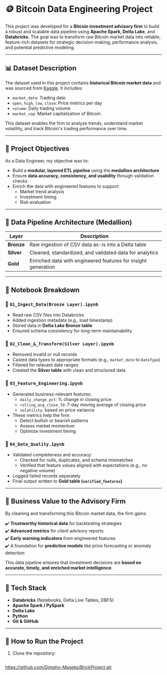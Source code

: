 # 🪙 Bitcoin Data Engineering Project

This project was developed for a **Bitcoin investment advisory firm** to build a robust and scalable data pipeline using **Apache Spark, Delta Lake**, and **Databricks**. The goal was to transform raw Bitcoin market data into reliable, feature-rich datasets for strategic decision-making, performance analysis, and potential predictive modeling.

---

## 📊 Dataset Description

The dataset used in this project contains **historical Bitcoin market data** and was sourced from [Kaggle](https://www.kaggle.com/). It includes:

- `market_date`: Trading date
- `open`, `high`, `low`, `close`: Price metrics per day
- `volume`: Daily trading volume
- `market_cap`: Market capitalization of Bitcoin

This dataset enables the firm to analyze trends, understand market volatility, and track Bitcoin's trading performance over time.

---

## 🎯 Project Objectives

As a Data Engineer, my objective was to:
- Build a **modular, layered ETL pipeline** using the **medallion architecture**
- Ensure **data accuracy, consistency, and usability** through validation checks
- Enrich the data with engineered features to support:
  - Market trend analysis
  - Investment timing
  - Risk evaluation

---

## 🧱 Data Pipeline Architecture (Medallion)

| Layer  | Description |
|--------|-------------|
| **Bronze** | Raw ingestion of CSV data as-is into a Delta table |
| **Silver** | Cleaned, standardized, and validated data for analytics |
| **Gold**   | Enriched data with engineered features for insight generation |

---

## 📁 Notebook Breakdown

### 📌 `01_Ingest_Data(Bronze Layer).ipynb`
- Read raw CSV files into Databricks
- Added ingestion metadata (e.g., load timestamp)
- Stored data in **Delta Lake Bronze table**
- Ensured schema consistency for long-term maintainability

### 📌 `02_Clean_&_Transform(Silver Layer).ipynb`
- Removed invalid or null records
- Casted data types to appropriate formats (e.g., `market_date` to `DateType`)
- Filtered for relevant date ranges
- Created the **Silver table** with clean and structured data

### 📌 `03_Feature_Engineering.ipynb`
- Generated business-relevant features:
  - `daily_change_pct`: % change in closing price
  - `rolling_avg_close_7d`: 7-day moving average of closing price
  - `volatility`: based on price variance
- These metrics help the firm:
  - Detect bullish or bearish patterns
  - Assess market momentum
  - Optimize investment timing

### 📌 `04_Data_Quality.ipynb`
- Validated completeness and accuracy:
  - Checked for nulls, duplicates, and schema mismatches
  - Verified that feature values aligned with expectations (e.g., no negative volume)
- Logged failed records separately
- Final output written to **Gold table (`verified_features`)**

---

## 💼 Business Value to the Advisory Firm

By cleaning and transforming this Bitcoin market data, the firm gains:

✔️ **Trustworthy historical data** for backtesting strategies  
✔️ **Advanced metrics** for client advisory reports  
✔️ **Early warning indicators** from engineered features  
✔️ A foundation for **predictive models** like price forecasting or anomaly detection

This data pipeline ensures that investment decisions are **based on accurate, timely, and enriched market intelligence**.

---

## 🧰 Tech Stack

- **Databricks** (Notebooks, Delta Live Tables, DBFS)
- **Apache Spark / PySpark**
- **Delta Lake**
- **Python**
- **Git & GitHub**

---

## 🧪 How to Run the Project

1. Clone the repository:
   ```bash
  https://github.com/Dimpho-Maseko/BrickProject.git
